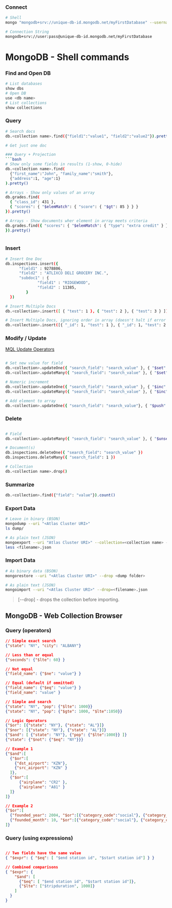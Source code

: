 
### Connect
```bash
# Shell
mongo "mongodb+srv://unique-db-id.mongodb.net/myFirstDatabase" --username <user>

# Connection String
mongodb+srv://user:pass@unique-db-id.mongodb.net/myFirstDatabase
```




# MongoDB - Shell commands

### Find and Open DB
```bash
# List databases
show dbs
# Open DB
use <db name>
# List collections
show collections
```

### Query
```bash
# Search docs
db.<collection name>.find({"field1":"value1", "field2":"value2"}).pretty()

# Get just one doc

### Query + Projection
```bash
# Show only some fields in results (1-show, 0-hide)
db.<collection name>.find(
  {"first_name":"John", "family_name":"smith"},
  {"address":1, "age":1}
).pretty()

# Arrays - Show only values of an array
db.grades.find(
  { "class_id": 431 },
  { "scores": { "$elemMatch": { "score": { "$gt": 85 } } }
}).pretty()

# Arrays - Show documents wher element in array meets criteria
db.grades.find({ "scores": { "$elemMatch": { "type": "extra credit" } } 
}).pretty() 
             
```

### Insert
```bash
# Insert One Doc
db.inspections.insert({
      "field1" : 9278806,
      "field2" : "ATLIXCO DELI GROCERY INC.",
      "subdoc1" : {
              "field1" : "RIDGEWOOD",
              "field2" : 11385,
         }
  })

# Insert Multiple Docs
db.<collection>.insert([ { "test": 1 }, { "test": 2 }, { "test": 3 } ])

# Insert Multiple Docs, ignoring order in array (doesn't halt if error for a doc)
db.<collection>.insert([{ "_id": 1, "test": 1 }, { "_id": 1, "test": 2 }, { "_id": 3, "test": 3 }], { "ordered": false })
```

### Modify / Update
[MQL Update Operators](https://docs.mongodb.com/manual/reference/operator/update/#id1)

```bash

# Set new value for field
db.<collection>.updateOne({ "search_field": "search_value" }, { "$set": { "field1": "value1" } })
db.<collection>.updateMany({ "search_field": "search_value" }, { "$set": { "field1": "value1" } })

# Numeric increment
db.<collection>.updateOne({ "search_field": "search_value" }, { "$inc": { "numeric_field": 10 } })
db.<collection>.updateMany({ "search_field": "search_value" }, { "$inc": { "numeric_field": 10 } })

# Add element to array
db.<collection>.updateOne({ "search_field": "search_value"}, { "$push": { "my_array": "array_value" }})
```

### Delete
```bash

# Field
db.<collection>.updateMany({ "search_field": "search_value" }, { "$unset": {"field1": ""} })

# Document(s)
db.inspections.deleteOne({ "search_field": "search_value" })
db.inspections.deleteMany({ "search_field": 1 })

# Collection
db.<collection name>.drop()
```

### Summarize
```bash
db.<collection>.find({"field": "value"}).count()
```

### Export Data
```bash
# Leave in binary (BSON)
mongodump --uri "<Atlas Cluster URI>"
ls dump/

# As plain text (JSON)
mongoexport --uri "Atlas Cluster URI>" --collection=<collection name> --out=<filename>.json
less <filename>.json
```

### Import Data
```bash
# As binary data (BSON)
mongorestore --uri "<Atlas Cluster URI>" --drop <dump folder>

# As plain text (JSON)
mongoimport --uri "<Atlas Cluster URI>" --drop=<filename>.json
```
> [--drop] - drops the collection before importing.


## MongoDB - Web Collection Browser

### Query (operators)
```json
// Simple exact search
{"state": "NY", "city": "ALBANY"}

// Less than or equal
{"seconds": {"$lte": 60} }

// Not equal
{"field_name": {"$ne": "value"} }

// Equal (default if ommitted)
{"field_name": {"$eq": "value"} }
{"field_name": "value" }

// Simple and search
{"state": "NY", "pop": {"$lte": 1000}}
{"state": "NY", "pop": {"$gte": 1000, "$lte":1050}}

// Logic Operators
{"$or": [{"state": "NY"}, {"state": "AL"}]}
{"$nor": [{"state": "NY"}, {"state": "AL"}]}
{"$and": [ {"state": "NY"}, {"pop": {"$lte":1000}} ]}
{"state": {"$not": {"$eq": "NY"}}}

// Example 1
{"$and":[
  {"$or":[
    {"dst_airport": "KZN"},
    {"src_airport": "KZN" }
  ]},
  {"$or":[
      {"airplane": "CR2" },
      {"airplane": "A81" }
  ]}
]}

// Example 2
{"$or":[
  {"founded_year": 2004, "$or":[{"category_code":"social"}, {"category_code":"web"}]},
  {"founded_month": 10, "$or":[{"category_code":"social"}, {"category_code":"web"}]}
]}
```

### Query (using expressions)
```json

// Two fields have the same value
{ "$expr": { "$eq": [ "$end station id", "$start station id"] } }

// Combined comparisons
{ "$expr": { 
    "$and": [
      {"$eq": [ "$end station id", "$start station id"]},
      {"$lte": ["$tripduration", 1000]}
    ]
  }
}
```